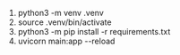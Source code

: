 1. python3 -m venv .venv
2. source .venv/bin/activate
3. python3 -m pip install -r requirements.txt
4. uvicorn main:app --reload
